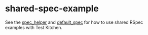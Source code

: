shared-spec-example
===================

See the [spec_helper](/test/integration/helpers/serverspec/spec_helper.rb) and
[default_spec](/test/integration/default/serverspec/default_spec.rb) for
how to use shared RSpec examples with Test Kitchen.
